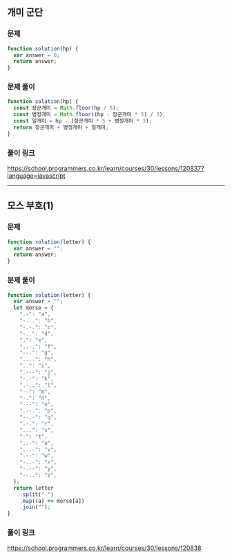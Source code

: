 ## 개미 군단

### 문제

```javascript
function solution(hp) {
  var answer = 0;
  return answer;
}
```

### 문제 풀이

```javascript
function solution(hp) {
  const 장군개미 = Math.floor(hp / 5);
  const 병정개미 = Math.floor((hp - 장군개미 * 5) / 3);
  const 일개미 = hp - (장군개미 * 5 + 병정개미 * 3);
  return 장군개미 + 병정개미 + 일개미;
}
```

### 풀이 링크

https://school.programmers.co.kr/learn/courses/30/lessons/120837?language=javascript

---

## 모스 부호(1)

### 문제

```javascript
function solution(letter) {
  var answer = "";
  return answer;
}
```

### 문제 풀이

```javascript
function solution(letter) {
  var answer = "";
  let morse = {
    ".-": "a",
    "-...": "b",
    "-.-.": "c",
    "-..": "d",
    ".": "e",
    "..-.": "f",
    "--.": "g",
    "....": "h",
    "..": "i",
    ".---": "j",
    "-.-": "k",
    ".-..": "l",
    "--": "m",
    "-.": "n",
    "---": "o",
    ".--.": "p",
    "--.-": "q",
    ".-.": "r",
    "...": "s",
    "-": "t",
    "..-": "u",
    "...-": "v",
    ".--": "w",
    "-..-": "x",
    "-.--": "y",
    "--..": "z",
  };
  return letter
    .split(" ")
    .map((a) => morse[a])
    .join("");
}
```

### 풀이 링크

https://school.programmers.co.kr/learn/courses/30/lessons/120838
